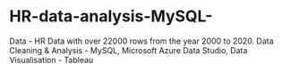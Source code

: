 # HR-data-analysis-MySQL-
Data - HR Data with over 22000 rows from the year 2000 to 2020.  Data Cleaning &amp; Analysis - MySQL, Microsoft Azure Data Studio, Data Visualisation - Tableau
